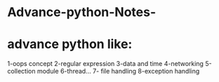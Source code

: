 # Advance-python-Notes-
# advance python like:
1-oops concept
2-regular expression 
3-data and time 
4-networking 
5-collection module
6-thread...
7- file handling
8-exception handling 

